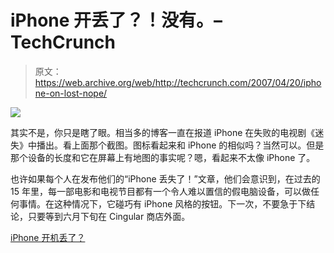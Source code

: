 # iPhone 开丢了？！没有。–TechCrunch

> 原文：<https://web.archive.org/web/http://techcrunch.com/2007/04/20/iphone-on-lost-nope/>

![](img/203764b3da54550409f29f04bc869383.png)

其实不是，你只是瞎了眼。相当多的博客一直在报道 iPhone 在失败的电视剧《迷失》中播出。看上面那个截图。图标看起来和 iPhone 的相似吗？当然可以。但是那个设备的长度和它在屏幕上有地图的事实呢？嗯，看起来不太像 iPhone 了。

也许如果每个人在发布他们的“iPhone 丢失了！”文章，他们会意识到，在过去的 15 年里，每一部电影和电视节目都有一个令人难以置信的假电脑设备，可以做任何事情。在这种情况下，它碰巧有 iPhone 风格的按钮。下一次，不要急于下结论，只要等到六月下旬在 Cingular 商店外面。

[iPhone 开机丢了？](https://web.archive.org/web/20210301021942/http://www.tuaw.com/2007/04/19/iphone-on-lost/)